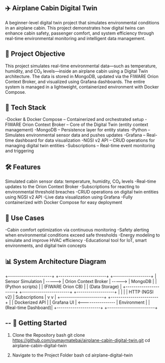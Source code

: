 ✈️ Airplane Cabin Digital Twin
---
A beginner-level digital twin project that simulates environmental conditions in an airplane cabin. This project demonstrates how digital twins can enhance cabin safety, passenger comfort, and system efficiency through real-time environmental monitoring and intelligent data management.


🎯 Project Objective
---
This project simulates real-time environmental data—such as temperature, humidity, and CO₂ levels—inside an airplane cabin using a Digital Twin architecture. The data is stored in MongoDB, updated via the FIWARE Orion Context Broker, and visualized using Grafana dashboards. The entire system is managed in a lightweight, containerized environment with Docker Compose.


🧰 Tech Stack
---
-Docker & Docker Compose – Containerized and orchestrated setup
-FIWARE Orion Context Broker – Core of the Digital Twin (entity context management)
-MongoDB – Persistence layer for entity states
-Python – Simulates environmental sensor data and pushes updates
-Grafana – Real-time dashboard for data visualization
-NGSI v2 API – CRUD operations for managing digital twin entities
-Subscriptions – Real-time event monitoring and triggering


🛠️ Features
---
Simulated cabin sensor data: temperature, humidity, CO₂ levels
-Real-time updates to the Orion Context Broker
-Subscriptions for reacting to environmental threshold breaches
-CRUD operations on digital twin entities using NGSI v2 API
-Live data visualization using Grafana
-Fully containerized with Docker Compose for easy deployment


🧪 Use Cases
---
-Cabin comfort optimization via continuous monitoring
-Safety alerting when environmental conditions exceed safe thresholds
-Energy modeling to simulate and improve HVAC efficiency
-Educational tool for IoT, smart environments, and digital twin concepts


📊 System Architecture Diagram
---

+----------------------+         +------------------------+         +-------------------+
|  Sensor Simulation   | ----->  |  Orion Context Broker  | ----->  |     MongoDB       |
|  (Python scripts)    |         |    (FIWARE Orion CB)   |         |   (Data Storage)  |
+----------------------+         +------------------------+         +-------------------+
           |                               |                                 |
           | HTTP (NGSI v2)                | Subscriptions                   |
           v                               v                                 |
+----------------------+         +------------------------+                 |
|  Dockerized API      |         |       Grafana UI       | <----------------
|  Environment         |         |   (Real-time Dashboard)|
+----------------------+         +------------------------+

--
🚀 Getting Started
---
1. Clone the Repository
bash
git clone https://github.com/oumaymatebai/airplane-cabin-digital-twin.git
cd airplane-cabin-digital-twin

2. Navigate to the Project Folder
bash
cd airplane-digital-twin
